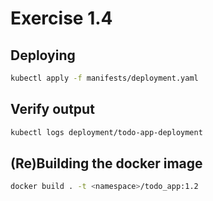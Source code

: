 # Exercise 1.4

## Deploying

```sh
kubectl apply -f manifests/deployment.yaml
```

## Verify output

```sh
kubectl logs deployment/todo-app-deployment
```

## (Re)Building the docker image

```sh
docker build . -t <namespace>/todo_app:1.2
```
